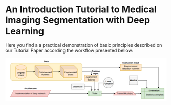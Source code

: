 # An Introduction Tutorial to Medical Imaging Segmentation with Deep Learning

Here you find a a practical demonstration of basic principles described on our Tutorial Paper <link> according the workflow presented bellow:

<img src=https://github.com/MICLab-Unicamp/Medical-Imaging-Tutorial/blob/master/workflow.png>


